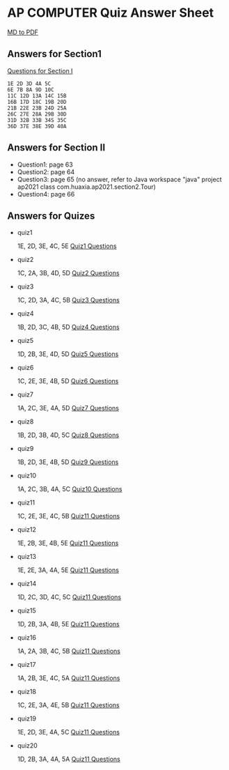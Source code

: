 # AP COMPUTER Quiz Answer Sheet

[MD to PDF](https://cloudconvert.com/md-to-pdf)

## Answers for Section1
[Questions for Section I](section1.md)

```
1E 2D 3D 4A 5C 
6E 7B 8A 9D 10C 
11C 12D 13A 14C 15B 
16B 17D 18C 19B 20D 
21B 22E 23B 24D 25A 
26C 27E 28A 29B 30D 
31D 32B 33B 34S 35C 
36D 37E 38E 39D 40A 
```
## Answers for Section II
* Question1: page 63
* Question2: page 64
* Question3: page 65 (no answer, refer to Java workspace "java" project ap2021 class com.huaxia.ap2021.section2.Tour)
* Question4: page 66
  
## Answers for Quizes
* quiz1
 
    1E, 2D, 3E, 4C, 5E
    [Quiz1 Questions](quiz1.md)
* quiz2
 
    1C, 2A, 3B, 4D, 5D
    [Quiz2 Questions](quiz2.md)
* quiz3
 
    1C, 2D, 3A, 4C, 5B
    [Quiz3 Questions](quiz3.md)
* quiz4
 
    1B, 2D, 3C, 4B, 5D
    [Quiz4 Questions](quiz4.md)
* quiz5
 
    1D, 2B, 3E, 4D, 5D
    [Quiz5 Questions](quiz5.md)
* quiz6
 
    1C, 2E, 3E, 4B, 5D
    [Quiz6 Questions](quiz6.md)
* quiz7
 
    1A, 2C, 3E, 4A, 5D
    [Quiz7 Questions](quiz7.md)
* quiz8
 
    1B, 2D, 3B, 4D, 5C
    [Quiz8 Questions](quiz8.md)
* quiz9
 
    1B, 2D, 3E, 4B, 5D
    [Quiz9 Questions](quiz9.md)
* quiz10
 
    1A, 2C, 3B, 4A, 5C
    [Quiz10 Questions](quiz10.md)

 * quiz11
 
    1C, 2E, 3E, 4C, 5B
    [Quiz11 Questions](quiz11.md)

* quiz12
 
    1E, 2B, 3E, 4B, 5E
    [Quiz11 Questions](quiz12.md)

* quiz13
 
    1E, 2E, 3A, 4A, 5E
    [Quiz11 Questions](quiz13.md)

* quiz14
 
    1D, 2C, 3D, 4C, 5C
    [Quiz11 Questions](quiz14.md)

* quiz15
 
    1D, 2B, 3A, 4B, 5E
    [Quiz11 Questions](quiz15.md)

* quiz16
 
    1A, 2A, 3B, 4C, 5B
    [Quiz11 Questions](quiz16.md)

* quiz17
 
    1A, 2B, 3E, 4C, 5A
    [Quiz11 Questions](quiz17.md)
    
* quiz18
 
    1C, 2E, 3A, 4E, 5B
    [Quiz11 Questions](quiz18.md)
    
* quiz19
 
    1E, 2D, 3E, 4A, 5C
    [Quiz11 Questions](quiz19.md)

* quiz20
 
    1D, 2B, 3A, 4A, 5A
    [Quiz11 Questions](quiz20.md)

